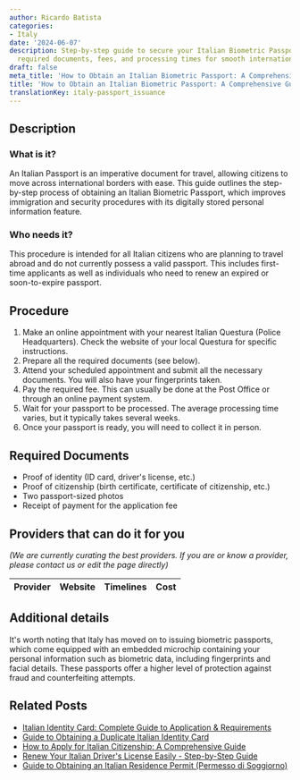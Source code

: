 ```yaml
---
author: Ricardo Batista
categories:
- Italy
date: '2024-06-07'
description: Step-by-step guide to secure your Italian Biometric Passport, detailing
  required documents, fees, and processing times for smooth international travel.
draft: false
meta_title: 'How to Obtain an Italian Biometric Passport: A Comprehensive Guide'
title: 'How to Obtain an Italian Biometric Passport: A Comprehensive Guide'
translationKey: italy-passport_issuance
---
```


## Description
### What is it?
An Italian Passport is an imperative document for travel, allowing citizens to move across international borders with ease. This guide outlines the step-by-step process of obtaining an Italian Biometric Passport, which improves immigration and security procedures with its digitally stored personal information feature.

### Who needs it?
This procedure is intended for all Italian citizens who are planning to travel abroad and do not currently possess a valid passport. This includes first-time applicants as well as individuals who need to renew an expired or soon-to-expire passport.

## Procedure
1. Make an online appointment with your nearest Italian Questura (Police Headquarters). Check the website of your local Questura for specific instructions.
2. Prepare all the required documents (see below).
3. Attend your scheduled appointment and submit all the necessary documents. You will also have your fingerprints taken.
4. Pay the required fee. This can usually be done at the Post Office or through an online payment system.
5. Wait for your passport to be processed. The average processing time varies, but it typically takes several weeks.
6. Once your passport is ready, you will need to collect it in person.

## Required Documents
- Proof of identity (ID card, driver's license, etc.)
- Proof of citizenship (birth certificate, certificate of citizenship, etc.)
- Two passport-sized photos
- Receipt of payment for the application fee

## Providers that can do it for you

_(We are currently curating the best providers. If you are or know a provider, please contact us or edit the page directly)_

| Provider        |     Website     |     Timelines    |       Cost      |
| :-------------: | :-------------: |  :-------------: | :-------------: |

## Additional details
It's worth noting that Italy has moved on to issuing biometric passports, which come equipped with an embedded microchip containing your personal information such as biometric data, including fingerprints and facial details. These passports offer a higher level of protection against fraud and counterfeiting attempts.
## Related Posts

- [Italian Identity Card: Complete Guide to Application & Requirements](https://tramitit.com/guides/italy/identity_card_request/)
- [Guide to Obtaining a Duplicate Italian Identity Card](https://tramitit.com/guides/italy/duplicate_identity_card_request/)
- [How to Apply for Italian Citizenship: A Comprehensive Guide](https://tramitit.com/guides/italy/italian_citizenship_application/)
- [Renew Your Italian Driver's License Easily - Step-by-Step Guide](https://tramitit.com/guides/italy/drivers_license_renewal/)
- [Guide to Obtaining an Italian Residence Permit (Permesso di Soggiorno)](https://tramitit.com/guides/italy/residence_permit_application/)